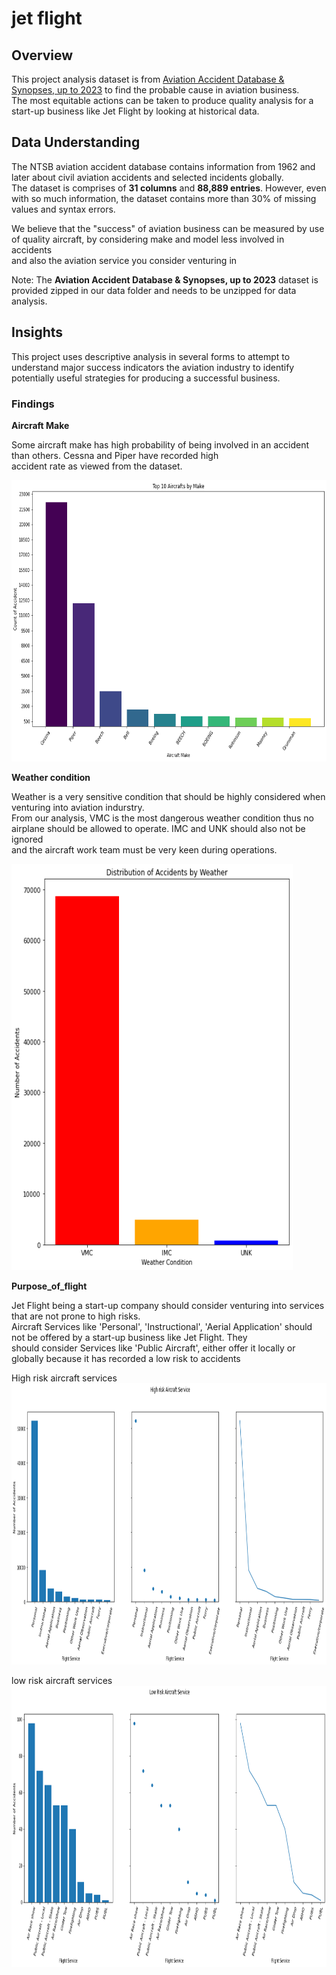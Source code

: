 # jet flight

## Overview

This project analysis dataset is from [Aviation Accident Database & Synopses, up to 2023](https://www.kaggle.com/datasets/khsamaha/aviation-accident-database-synopses/code) to find the probable cause in aviation business.<br /> The most equitable actions can be taken to produce quality analysis for a start-up business like Jet Flight by looking at historical data.

## Data Understanding

The NTSB aviation accident database contains information from 1962 and later about civil aviation accidents and selected incidents globally.<br />The dataset is comprises of **31 columns** and **88,889 entries**. However, even with so much information, the dataset contains more than 30% of missing<br /> values and syntax errors.

We believe that the "success" of aviation business can be measured by use of quality aircraft, by considering make and model less involved in accidents<br />
and also the aviation service you consider venturing in

Note: The **Aviation Accident Database & Synopses, up to 2023** dataset is provided zipped in our data folder and needs to be unzipped for data analysis.

## Insights

This project uses descriptive analysis in several forms to attempt to understand major success indicators the aviation industry to identify<br /> potentially useful strategies for producing a successful business.

### Findings

**Aircraft Make**

Some aircraft make has high probability of being involved in an accident than others. Cessna and Piper have recorded high <br /> accident rate as viewed from the dataset.

<img src="images/top_ten_aircraft_make.png" alt="aircraft make" width="650" height="450">

**Weather condition**

Weather is a very sensitive condition that should be highly considered when venturing into aviation indurstry.<br />
From our analysis, VMC is the most dangerous weather condition thus no airplane should be allowed to operate. IMC and UNK should also not be ignored <br /> and the aircraft work team must be very keen during operations.

<img src="images/weather.png" alt="aircraft make" width="450" height="650">

**Purpose_of_flight**

Jet Flight being a start-up company should consider venturing into services that are not prone to high risks.<br />
Aircraft Services like 'Personal', 'Instructional', 'Aerial Application' should not be offered by a start-up business like Jet Flight. They <br />
should consider Services like 'Public Aircraft', either offer it locally or globally because it has recorded a low risk to accidents

High risk aircraft services<br />
<img src="images/service.png" alt="risky service" width="650" height="450">

low risk aircraft services<br />
<img src="images/good_service.png" alt="low risk service" width="650" height="450">

